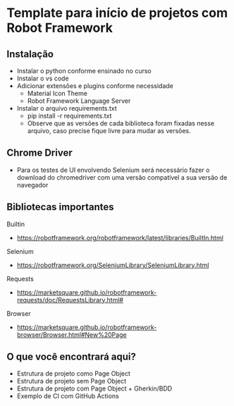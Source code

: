 # Template para início de projetos com Robot Framework

## Instalação
- Instalar o python conforme ensinado no curso
- Instalar o vs code
- Adicionar extensões e plugins conforme necessidade
    - Material Icon Theme
    - Robot Framework Language Server
- Instalar o arquivo requirements.txt
    - pip install -r requirements.txt
    - Observe que as versões de cada biblioteca foram fixadas nesse arquivo, caso precise fique livre para mudar as versões.

## Chrome Driver
- Para os testes de UI envolvendo Selenium será necessário fazer o download do chromedriver com uma versão compatível a sua versão de navegador

## Bibliotecas importantes
Builtin
- https://robotframework.org/robotframework/latest/libraries/BuiltIn.html

Selenium
- https://robotframework.org/SeleniumLibrary/SeleniumLibrary.html

Requests
- https://marketsquare.github.io/robotframework-requests/doc/RequestsLibrary.html#

Browser
- https://marketsquare.github.io/robotframework-browser/Browser.html#New%20Page

## O que você encontrará aqui?
- Estrutura de projeto como Page Object
- Estrutura de projeto sem Page Object
- Estrutura de projeto com Page Object + Gherkin/BDD
- Exemplo de CI com GitHub Actions
